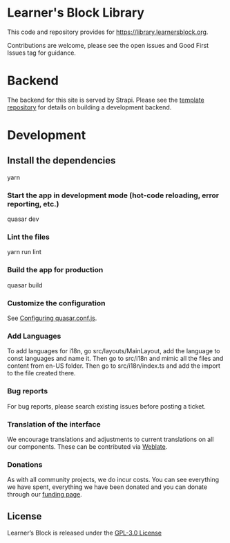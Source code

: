 # Learner's Block Library

This code and repository provides for https://library.learnersblock.org. 

Contributions are welcome, please see the open issues and Good First Issues tag for guidance. 

# Backend

The backend for this site is served by Strapi. Please see the [template repository](https://github.com/LearnersBlock/library-backend-template) for details on building a development backend. 

# Development

## Install the dependencies
yarn

### Start the app in development mode (hot-code reloading, error reporting, etc.)
quasar dev

### Lint the files
yarn run lint

### Build the app for production
quasar build

### Customize the configuration
See [Configuring quasar.conf.js](https://quasar.dev/quasar-cli/quasar-conf-js).

### Add Languages
To add languages for i18n, go src/layouts/MainLayout, add the language to const languages and name it. Then go to src/i18n and mimic all the files and content from en-US folder. Then go to src/i18n/index.ts and add the import to the file created there.

### Bug reports

For bug reports, please search existing issues before posting a ticket. 

### Translation of the interface

We encourage translations and adjustments to current translations on all our components. These can be contributed via [Weblate](https://translate.learnersblock.org).  

### Donations

As with all community projects, we do incur costs. You can see everything we have spent, everything we have been donated and you can donate through our [funding page](https://docs.learnersblock.org/about-us#how-we-are-funded). 

## License

Learner’s Block is released under the [GPL-3.0 License](https://github.com/LearnersBlock/learners-block/blob/master/LICENSE)
